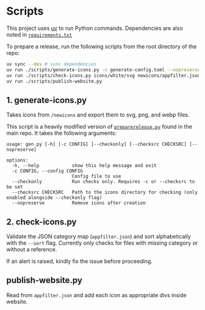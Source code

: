 # Scripts

This project uses [uv](https://docs.astral.sh/uv/) to run Python commands. Dependencies are also noted in [`requirements.txt`](requirements.txt)

To prepare a release, run the following scripts from the root directory of the repo:

```bash
uv sync --dev # sync dependencies
uv run ./scripts/generate-icons.py -c generate-config.toml --nopreserve
uv run ./scripts/check-icons.py icons/white/svg newicons/appfilter.json --sort
uv run ./scripts/publish-website.py
```

## 1. generate-icons.py

Takes icons from `/newicons` and export them to svg, png, and webp files.

This script is a heavily modified version of [`preparerelease.py`](https://github.com/Arcticons-Team/Arcticons/blob/main/scripts/preparerelease.py) found in the main repo. It takes the following arguments:
```
usage: gen.py [-h] [-c CONFIG] [--checkonly] [--checksrc CHECKSRC] [--nopreserve]

options:
  -h, --help            show this help message and exit
  -c CONFIG, --config CONFIG
                        Config file to use
  --checkonly           Run checks only. Requires -c or --checksrc to be set
  --checksrc CHECKSRC   Path to the icons directory for checking (only enabled alongside --checkonly flag)
  --nopreserve          Remove icons after creation
```
## 2. check-icons.py

Validate the JSON category map (`appfilter.json`) and sort alphabetically with the `--sort` flag. Currently only checks for files with missing category or without a reference.

If an alert is raised, kindly fix the issue before proceeding.

## publish-website.py

Read from `appfilter.json` and add each icon as appropriate divs inside website.
